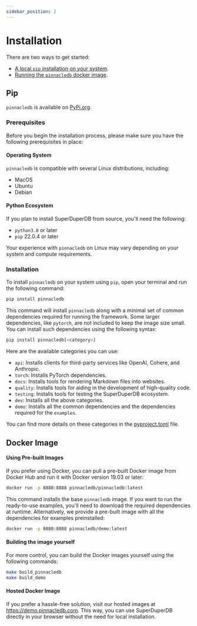 ```yaml
---
sidebar_position: 2
---
```


# Installation

There are two ways to get started:

- [A local `pip` installation on your system](#pip).
- [Running the `pinnacledb` docker image](#docker-image).

## Pip

`pinnacledb` is available on [PyPi.org](https://pypi.org/project/pinnacledb/).

### Prerequisites

Before you begin the installation process, please make sure you have the following prerequisites in place:

#### Operating System

`pinnacledb` is compatible with several Linux distributions, including:

- MacOS
- Ubuntu
- Debian

#### Python Ecosystem

If you plan to install SuperDuperDB from source, you'll need the following:

- `python3.8` or later
- `pip` 22.0.4 or later

Your experience with `pinnacledb` on Linux may vary depending on your system and compute requirements.

### Installation

To install `pinnacledb` on your system using `pip`, open your terminal and run the following command:

```bash
pip install pinnacledb
```

This command will install `pinnacledb` along with a minimal set of  common dependencies required for running the framework. Some larger  dependencies, like `pytorch`, are not included to keep the image size small. You can install such dependencies using the following syntax:

```bash
pip install pinnacledb[<category>]
```

Here are the available categories you can use:

- `api`: Installs clients for third-party services like OpenAI, Cohere, and Anthropic.
- `torch`: Installs PyTorch dependencies.
- `docs`: Installs tools for rendering Markdown files into websites.
- `quality`: Installs tools for aiding in the development of high-quality code.
- `testing`: Installs tools for testing the SuperDuperDB ecosystem.
- `dev`: Installs all the above categories.
- `demo`: Installs all the common dependencies and the dependencies required for the `examples`.

You can find more details on these categories in the [pyproject.toml](https://github.com/SuperDuperDB/pinnacledb/blob/main/pyproject.toml) file.

## Docker Image

#### Using Pre-built Images

If you prefer using Docker, you can pull a pre-built Docker image from Docker Hub and run it with Docker version 19.03 or later:

```bash
docker run -p 8888:8888 pinnacledb/pinnacledb:latest
```

This command installs the base `pinnacledb` image. If you want to run  the ready-to-use examples, you'll need to download the required  dependencies at runtime. Alternatively, we provide a pre-built image  with all the dependencies for examples preinstalled:

```bash
docker run -p 8888:8888 pinnacledb/demo:latest
```

#### Building the image yourself

For more control, you can build the Docker images yourself using the following commands:

```bash
make build_pinnacledb
make build_demo
```

#### Hosted Docker Image

If you prefer a hassle-free solution, visit our hosted images at https://demo.pinnacledb.com. 
This way, you can use SuperDuperDB directly in your browser without the need for local installation.